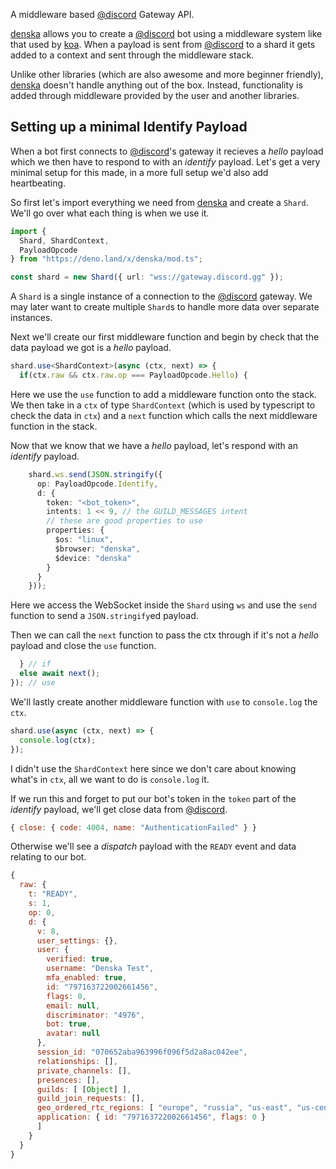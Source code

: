 A middleware based [@discord] Gateway API.

[denska] allows you to create a [@discord] bot using a middleware system like that used by [koa](https://github.com/koajs/koa). When a payload is sent from [@discord] to a shard it gets added to a context and sent through the middleware stack.

Unlike other libraries (which are also awesome and more beginner friendly), [denska] doesn't handle anything out of the box. Instead, functionality is added through middleware provided by the user and another libraries.

## Setting up a minimal Identify Payload
When a bot first connects to [@discord]'s gateway it recieves a *hello* payload which we then have to respond to with an *identify* payload. Let's get a very minimal setup for this made, in a more full setup we'd also add heartbeating.

So first let's import everything we need from [denska] and create a `Shard`. We'll go over what each thing is when we use it.
```ts
import {
  Shard, ShardContext,
  PayloadOpcode
} from "https://deno.land/x/denska/mod.ts";

const shard = new Shard({ url: "wss://gateway.discord.gg" });
```
A `Shard` is a single instance of a connection to the [@discord] gateway. We may later want to create multiple `Shard`s to handle more data over separate instances.

Next we'll create our first middleware function and begin by check that the data payload we got is a *hello* payload.
```ts
shard.use<ShardContext>(async (ctx, next) => {
  if(ctx.raw && ctx.raw.op === PayloadOpcode.Hello) {
```
Here we use the `use` function to add a middleware function onto the stack. We then take in a `ctx` of type `ShardContext` (which is used by typescript to check the data in `ctx`) and a `next` function which calls the next middleware function in the stack.

Now that we know that we have a *hello* payload, let's respond with an *identify* payload.
```ts
    shard.ws.send(JSON.stringify({
	  op: PayloadOpcode.Identify,
	  d: {
	    token: "<bot_token>",
	    intents: 1 << 9, // the GUILD_MESSAGES intent
	    // these are good properties to use
	    properties: {
	      $os: "linux",
	      $browser: "denska",
	      $device: "denska"
	    }
	  }
	}));
```
Here we access the WebSocket inside the `Shard` using `ws` and use the `send` function to send a `JSON.stringify`ed payload.

Then we can call the `next` function to pass the ctx through if it's not a *hello* payload and close the `use` function.
```ts
  } // if
  else await next();
}); // use
```

We'll lastly create another middleware function with `use` to `console.log` the `ctx`.
```ts
shard.use(async (ctx, next) => {
  console.log(ctx);
});
```
I didn't use the `ShardContext` here since we don't care about knowing what's in `ctx`, all we want to do is `console.log` it.

If we run this and forget to put our bot's token in the `token` part of the *identify* payload, we'll get close data from [@discord].
```js
{ close: { code: 4004, name: "AuthenticationFailed" } }
```
Otherwise we'll see a *dispatch* payload with the `READY` event and data relating to our bot.
```js
{
  raw: {
    t: "READY",
    s: 1,
    op: 0,
    d: {
      v: 8,
      user_settings: {},
      user: {
        verified: true,
        username: "Denska Test",
        mfa_enabled: true,
        id: "797163722002661456",
        flags: 0,
        email: null,
        discriminator: "4976",
        bot: true,
        avatar: null
      },
      session_id: "070652aba963996f096f5d2a8ac042ee",
      relationships: [],
      private_channels: [],
      presences: [],
      guilds: [ [Object] ],
      guild_join_requests: [],
      geo_ordered_rtc_regions: [ "europe", "russia", "us-east", "us-central", "india" ],
      application: { id: "797163722002661456", flags: 0 }
      ]
    }
  }
}
```

[@discord]: https://github.com/discord
[denska]: https://github.com/LeonskiDev/denska